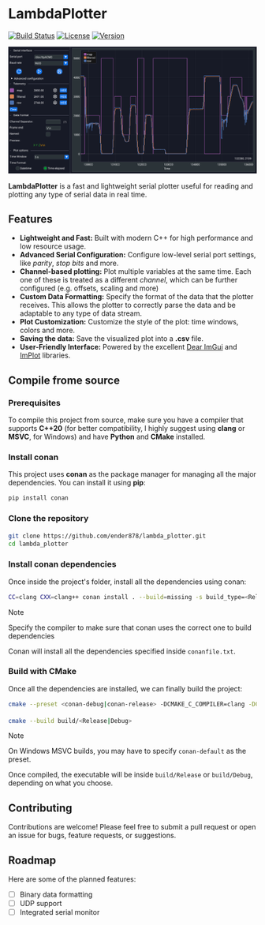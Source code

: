 # LambdaPlotter

[![Build Status](https://github.com/ender878/LambdaPlotter/actions/workflows/build_and_test.yml/badge.svg)](https://github.com/ender878/LambdaPlotter/actions/workflows/build_and_test.yml)
[![License](https://img.shields.io/badge/License-MIT-yellow.svg)](LICENSE)
[![Version](https://img.shields.io/badge/version-0.1.0-blue.svg)](CMakeLists.txt)

![LambdaPlotter Screenshot](./.github/plot.png)

**LambdaPlotter** is a fast and lightweight serial plotter useful for reading and plotting any type of serial data in real time.

## Features

* **Lightweight and Fast:** Built with modern C++ for high performance and low resource usage.
* **Advanced Serial Configuration:** Configure low-level serial port settings, like *parity*, *stop bits* and more.
* **Channel-based plotting:** Plot multiple variables at the same time. Each one of these is treated as a different *channel*, which can be further configured (e.g. offsets, scaling and more)
* **Custom Data Formatting:** Specify the format of the data that the plotter receives. This allows the plotter to correctly parse the data and be adaptable to any type of data stream.
* **Plot Customization:** Customize the style of the plot: time windows, colors and more.
* **Saving the data:** Save the visualized plot into a **.csv** file.
* **User-Friendly Interface:** Powered by the excellent [Dear ImGui](https://github.com/ocornut/imgui) and [ImPlot](https://github.com/epezent/implot) libraries.

## Compile frome source

### Prerequisites

To compile this project from source, make sure you have a compiler that supports **C++20** (for better compatibility, I highly suggest using **clang** or **MSVC**, for Windows) and have **Python** and **CMake** installed.

### Install conan

This project uses **conan** as the package manager for managing all the major dependencies. You can install it using **pip**:

```bash
pip install conan
```

### Clone the repository

```bash
git clone https://github.com/ender878/lambda_plotter.git
cd lambda_plotter
```

### Install conan dependencies

Once inside the project's folder, install all the dependencies using conan:

```bash
CC=clang CXX=clang++ conan install . --build=missing -s build_type=<Release|Debug>
```

> [!NOTE]
> Specify the compiler to make sure that conan uses the correct one to build dependencies

Conan will install all the dependencies specified inside `conanfile.txt`.

### Build with CMake

Once all the dependencies are installed, we can finally build the project:

```bash
cmake --preset <conan-debug|conan-release> -DCMAKE_C_COMPILER=clang -DCMAKE_CXX_COMPILER=clang++

cmake --build build/<Release|Debug>
```

> [!NOTE]
> On Windows MSVC builds, you may have to specify `conan-default` as the preset.

Once compiled, the executable will be inside `build/Release` or `build/Debug`, depending on what you choose.

## Contributing

Contributions are welcome! Please feel free to submit a pull request or open an issue for bugs, feature requests, or suggestions.

## Roadmap

Here are some of the planned features:

* [ ] Binary data formatting
* [ ] UDP support
* [ ] Integrated serial monitor
